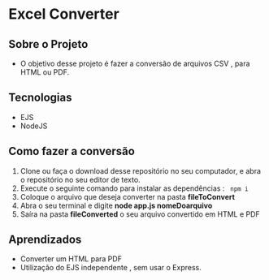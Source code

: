 # Excel Converter

## Sobre o Projeto
- O objetivo desse projeto é fazer a conversão de arquivos CSV , para HTML ou PDF.

## Tecnologias 
- EJS
- NodeJS

## Como fazer a conversão
1. Clone ou faça o download desse repositório no seu computador, e abra o repositório no seu editor de texto.
2. Execute o seguinte comando para instalar as dependências : ``` npm i```
3. Coloque o arquivo que deseja converter na pasta **fileToConvert**
4. Abra o seu terminal e digite **node app.js nomeDoarquivo**
5. Saíra na pasta **fileConverted** o seu arquivo convertido em HTML e PDF

## Aprendizados
- Converter um HTML para PDF
- Utilização do EJS independente , sem usar o Express.

